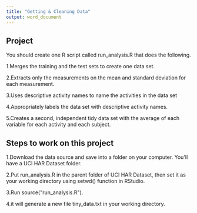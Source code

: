 ```yaml
---
title: "Getting & Cleaning Data"
output: word_document
---
```



## Project

You should create one R script called run_analysis.R that does the following.

1.Merges the training and the test sets to create one data set.

2.Extracts only the measurements on the mean and standard deviation for each measurement.

3.Uses descriptive activity names to name the activities in the data set

4.Appropriately labels the data set with descriptive activity names.

5.Creates a second, independent tidy data set with the average of each variable for each activity and each subject.


## Steps to work on this project

1.Download the data source and save into a folder on your computer. You'll have a UCI HAR Dataset folder.

2.Put run_analysis.R in the parent folder of UCI HAR Dataset, then set it as your working directory using setwd() function in RStudio.

3.Run source("run_analysis.R").

4.it will generate a new file tiny_data.txt in your working directory.

